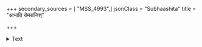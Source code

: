 +++
secondary_sources = [ "MSS_4993",]
jsonClass = "Subhaashita"
title = "आभाति रोमराजिश्"

+++

<details><summary>Text</summary>

आभाति रोमराजिश् चलदलिकुलकोमला विशालाक्ष्याः।  
नाभीविवरान्तर्गत- मदनानलधूमलेखेव॥
</details>
